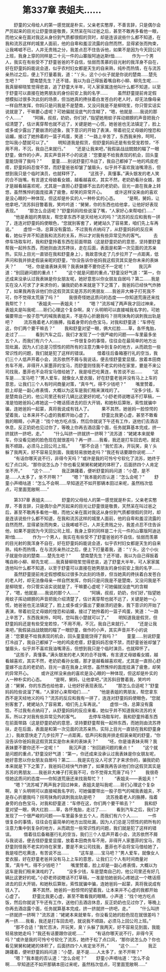 # 　　第337章 表姐夫……
　　舒童的父母给人的第一感觉就是朴实，父亲老实憨厚，不善言辞，只是偶尔会严厉起来的目光让舒童很是敬畏，天然呆在叫过爸之后，甚至不敢再多看他一眼，而他父亲在面对我这从身份到气质都很假的货时，却是连该说些什么都不知道，在我和流苏这样的城里人面前，他的自卑和羞涩流露的自然而然，显得紧张而拘束，让我唏嘘不已，人并无贵贱之分，我差点忍不住告诉他，如果不是因为今天回公司上班，我身上穿的同样是二十元一件的山寨版阿迪达斯t恤……
　　作为一个男人，我实在有些受不了舒童爸爸的不自信，怯弱而羡慕的目光射的我浑身不自在，好在舒童妈妈能说会道，似乎农村妇女都是天生的自来熟，纯朴而热情，在与流苏亲热过之后，便上下打量着我，道：“丫头，这个小伙子就是你说的楚南……楚先生吧？”
　　楚南楚先生？还不错，我以为自己得扳着嘴自称小柳、柳先生呢……我真替柳晓笙觉得悲哀，追了舒童大半年，可人家家属连他叫什么都不知道，以至于舒童可以直接在她男朋友的身份前安上我的名字……
　　虽然舒童提前肯定假想模拟过很多次此刻的场景，但当她真的搀扶着白发苍白的老人时，却无法像母亲一样自然发挥，你妈只是问我是不是楚南，又没问我是不是柳晓笙，你只管实话实说就是了，干嘛要心虚呢？可她偏就没底气的含糊了，“嗯，他就是……我说的那个人……”
　　“阿姨，叔叔，奶奶，你们好，”指望她用蚊子挥动翅膀的声音把我介绍清楚了，估计离穿帮也就不远了，关键是她一心慌，她爸爸也无法镇定了，脸上或多或少露出了要崩溃的迹象，我下意识的开始了表演，带着初见丈母娘的惶恐和谄媚，接过了她拎着的一篮子鸡蛋，笑道：“一路上辛苦了，东西我来拎，呵呵，您叫我小楚就可以了。”
　　明知道我是假货，但舒童妈妈还是有些受宠若惊，“不用不用，不沉，我自己来就行。”
　　“还是让我来吧，”我假装战战兢兢的瞄了一眼舒童，做作的小声，其实声音并不小的说道：“您要是不给我表现的机会，回头童童能饶得了我吗？”
　　童童……别说舒童打冷战了，我自己都掉了一地的鸡皮疙瘩，舒童妈妈忍俊不禁，而舒童爸爸却皱了皱眉头，似乎并不喜欢我油嘴滑舌，但想到我只是个临时演员，也就释怀了。
　　“这孩子，真懂事。”满头银发的老人笑的合不拢嘴，有言道丈母娘看女婿，越看越喜欢，其实不然，老奶奶看孙女婿，那才是越看越喜欢呢，尤其是一直担心舒童嫁不出去的老奶奶，目光一直在我身上转悠，虽然憔悴的面庞挂满了疲惫，却笑的异常开心。
　　或许这样没来由的喜欢是没心眼的一种体现，但这却是朴实的人一种朴实的心态。
　　“是啊，舅妈，让他拿吧，”流苏斜目瞥着我，笑吟吟道：“舅舅，你的东西也给他拿，让他好好表现表现。”
　　“那怎么合适呢？”舒童妈妈险些说溜了嘴，“人家好心来帮咱们……”
　　“他是表姐的男朋友，帮您拿东西不是天经地义的吗？”流苏的反应和我有一拼了，连连对舒童妈妈使眼色，“您就别客套了，姥姥站久了容易累，咱们先上车再说。”
　　虚惊一场，总算没有露馅，不过我有点纳闷了，从舒童妈妈的反应来看，她似乎并不知道我和流苏的关系，所以才对我有些异常见外的客气。
　　去停车场取车时，我和舒童拎着东西在前面带路（这是舒童奶奶的意思，坚持要舒童帮我一起拎东西，而她则由流苏搀扶，走在后面，表面是和第一次见面的流苏亲热，实际上目光一直锁在我和舒童身上），我故意快走了几步拉开了一点距离，低声问和我并排走假装亲昵的舒童，“你没告诉你爸妈我这假货其实是你未来的表妹夫？”
　　“呸，你是谁表妹夫啊？我表妹要不要你还不一定呢！”
　　我沉声道：“别回避问题的重点！”
　　“这个就是问题的重点，”舒童没好气道：“第一，你还成来没承认过我表妹是你女朋友呢，她好意思以你女朋友自居吗？第二……我是实在没人可求了才来求你的，骗我奶奶本来就是下下之策了，我爸妈已经快气炸肺了，如果我再告诉他们你这假货其实是苏苏的男朋友……我爸非大棒子打死我不可，你不觉得太荒唐了吗？”
　　我很奇怪她这质问的态度——你知道荒唐还来找我帮忙？！
　　“表姐夫——表姐夫！”
　　“嗯？”流苏喊了两声我才回过神来，表姐夫是叫我呢……哥们心理这个复杂啊，臭丫头明明可以直接喊我名字的，可她偏要带出一股子怨气的喊我表姐夫，不是存心折磨我吗？拐弯抹角的讽刺我出轨是吧？
　　流苏挽着老人的胳膊，指着身旁的白色宝马，对我和舒童道：“车停在这，你们两个要干嘛去？”
　　我和舒童对望一眼，俩大红脸……草，各怀鬼胎，走过了……
　　看到汽车之后，我们才发现了一个很严峻的问题——车里最多坐五个人，而我们有六个人……
　　一件很复杂的事情，往往会在最简单的地方出现纰漏，因为人们总是习惯性的把所有的注意力集中到复杂的地方，从而疏忽一些常识性的问题，我们就是犯了这样的错误。
　　借着往后备箱塞行礼的空当，我们三个人低声开着小会，流苏依然不屑与我说话，便去怪舒童爱显摆，放着本田商务车不用，非得开人家墨菲的宝马，而舒童则怪我不老实的待在家里，要是不来公司找我，墨菲也不会将宝马借给她了，我是哑巴吃黄连，有苦说不出……
　　“这车是……宝马吧？”男人爱车，就像女人爱衣服，好在舒童老爸并没有马上上车的意思，让我们三个人有时间商量对策，“真牛气，得不少钱吧？”
　　嘴里赞着，脸上却是一副心疼表情，大概以为这车是我们租来演戏的了。
　　“没多少钱，车是楚南自己的，他公司里还有好几辆比这更好的呢。”小舒老师说瞎话不打草稿，一准是怕她爸妈心疼她这一个瞎话搭进去的巨大开销，和她秋后算账，索性就骗中骗，连她爸妈一起蒙，真将我说成有钱人了。
　　果不其然，她爸妈一脸惊愕的望着我，让本来并不心虚的我都开始心虚了。
　　舒童比我更心虚，甚至不敢看我的眼睛，小声道：“找个地方吃点饭，然后你就说下午还有工作，送他们去酒店休息，反正奶奶也见过你了，等晚上你再去酒店露个面，任务就算基本完成，挤一挤就挤一挤吧，走。”
　　“什么叫挤一挤就挤一挤啊？”流苏道：“姥姥本来就晕车，你没看见她的脸色现在就很差吗？再一挤……我看，我还是打车回去吧，就说我不顺路，必须马上回公司上班。”
　　“那不合适！”我忙否决，开玩笑，臭丫头躲了我两天，好不容易见到面，我能轻易放她走吗？“我还有话要跟你说呢……”
　　“有话你哪天说不行，非得今天吗？”或许是我的可怜兮兮软化了流苏，她终于松了点口风，“那你说怎么办？你也看见舅舅和姥姥的体积了，后面挤四个人肯定坐不开。”
　　“这个……”
　　我正踌躇着，便听舒童妈妈问道：“小楚，是不是……人太多了，坐不开啊？”
　　“嗯？”我本能的否认道：“怎么会呢？”
　　舒童小声嘀咕道：“怎么不会啊……早知道还不如开那辆本田过来呢，虽然档次低点，可里面宽敞啊……”

　　第337章 表姐夫……
　　舒童的父母给人的第一感觉就是朴实，父亲老实憨厚，不善言辞，只是偶尔会严厉起来的目光让舒童很是敬畏，天然呆在叫过爸之后，甚至不敢再多看他一眼，而他父亲在面对我这从身份到气质都很假的货时，却是连该说些什么都不知道，在我和流苏这样的城里人面前，他的自卑和羞涩流露的自然而然，显得紧张而拘束，让我唏嘘不已，人并无贵贱之分，我差点忍不住告诉他，如果不是因为今天回公司上班，我身上穿的同样是二十元一件的山寨版阿迪达斯t恤……
　　作为一个男人，我实在有些受不了舒童爸爸的不自信，怯弱而羡慕的目光射的我浑身不自在，好在舒童妈妈能说会道，似乎农村妇女都是天生的自来熟，纯朴而热情，在与流苏亲热过之后，便上下打量着我，道：“丫头，这个小伙子就是你说的楚南……楚先生吧？”
　　楚南楚先生？还不错，我以为自己得扳着嘴自称小柳、柳先生呢……我真替柳晓笙觉得悲哀，追了舒童大半年，可人家家属连他叫什么都不知道，以至于舒童可以直接在她男朋友的身份前安上我的名字……
　　虽然舒童提前肯定假想模拟过很多次此刻的场景，但当她真的搀扶着白发苍白的老人时，却无法像母亲一样自然发挥，你妈只是问我是不是楚南，又没问我是不是柳晓笙，你只管实话实说就是了，干嘛要心虚呢？可她偏就没底气的含糊了，“嗯，他就是……我说的那个人……”
　　“阿姨，叔叔，奶奶，你们好，”指望她用蚊子挥动翅膀的声音把我介绍清楚了，估计离穿帮也就不远了，关键是她一心慌，她爸爸也无法镇定了，脸上或多或少露出了要崩溃的迹象，我下意识的开始了表演，带着初见丈母娘的惶恐和谄媚，接过了她拎着的一篮子鸡蛋，笑道：“一路上辛苦了，东西我来拎，呵呵，您叫我小楚就可以了。”
　　明知道我是假货，但舒童妈妈还是有些受宠若惊，“不用不用，不沉，我自己来就行。”
　　“还是让我来吧，”我假装战战兢兢的瞄了一眼舒童，做作的小声，其实声音并不小的说道：“您要是不给我表现的机会，回头童童能饶得了我吗？”
　　童童……别说舒童打冷战了，我自己都掉了一地的鸡皮疙瘩，舒童妈妈忍俊不禁，而舒童爸爸却皱了皱眉头，似乎并不喜欢我油嘴滑舌，但想到我只是个临时演员，也就释怀了。
　　“这孩子，真懂事。”满头银发的老人笑的合不拢嘴，有言道丈母娘看女婿，越看越喜欢，其实不然，老奶奶看孙女婿，那才是越看越喜欢呢，尤其是一直担心舒童嫁不出去的老奶奶，目光一直在我身上转悠，虽然憔悴的面庞挂满了疲惫，却笑的异常开心。
　　或许这样没来由的喜欢是没心眼的一种体现，但这却是朴实的人一种朴实的心态。
　　“是啊，舅妈，让他拿吧，”流苏斜目瞥着我，笑吟吟道：“舅舅，你的东西也给他拿，让他好好表现表现。”
　　“那怎么合适呢？”舒童妈妈险些说溜了嘴，“人家好心来帮咱们……”
　　“他是表姐的男朋友，帮您拿东西不是天经地义的吗？”流苏的反应和我有一拼了，连连对舒童妈妈使眼色，“您就别客套了，姥姥站久了容易累，咱们先上车再说。”
　　虚惊一场，总算没有露馅，不过我有点纳闷了，从舒童妈妈的反应来看，她似乎并不知道我和流苏的关系，所以才对我有些异常见外的客气。
　　去停车场取车时，我和舒童拎着东西在前面带路（这是舒童奶奶的意思，坚持要舒童帮我一起拎东西，而她则由流苏搀扶，走在后面，表面是和第一次见面的流苏亲热，实际上目光一直锁在我和舒童身上），我故意快走了几步拉开了一点距离，低声问和我并排走假装亲昵的舒童，“你没告诉你爸妈我这假货其实是你未来的表妹夫？”
　　“呸，你是谁表妹夫啊？我表妹要不要你还不一定呢！”
　　我沉声道：“别回避问题的重点！”
　　“这个就是问题的重点，”舒童没好气道：“第一，你还成来没承认过我表妹是你女朋友呢，她好意思以你女朋友自居吗？第二……我是实在没人可求了才来求你的，骗我奶奶本来就是下下之策了，我爸妈已经快气炸肺了，如果我再告诉他们你这假货其实是苏苏的男朋友……我爸非大棒子打死我不可，你不觉得太荒唐了吗？”
　　我很奇怪她这质问的态度——你知道荒唐还来找我帮忙？！
　　“表姐夫——表姐夫！”
　　“嗯？”流苏喊了两声我才回过神来，表姐夫是叫我呢……哥们心理这个复杂啊，臭丫头明明可以直接喊我名字的，可她偏要带出一股子怨气的喊我表姐夫，不是存心折磨我吗？拐弯抹角的讽刺我出轨是吧？
　　流苏挽着老人的胳膊，指着身旁的白色宝马，对我和舒童道：“车停在这，你们两个要干嘛去？”
　　我和舒童对望一眼，俩大红脸……草，各怀鬼胎，走过了……
　　看到汽车之后，我们才发现了一个很严峻的问题——车里最多坐五个人，而我们有六个人……
　　一件很复杂的事情，往往会在最简单的地方出现纰漏，因为人们总是习惯性的把所有的注意力集中到复杂的地方，从而疏忽一些常识性的问题，我们就是犯了这样的错误。
　　借着往后备箱塞行礼的空当，我们三个人低声开着小会，流苏依然不屑与我说话，便去怪舒童爱显摆，放着本田商务车不用，非得开人家墨菲的宝马，而舒童则怪我不老实的待在家里，要是不来公司找我，墨菲也不会将宝马借给她了，我是哑巴吃黄连，有苦说不出……
　　“这车是……宝马吧？”男人爱车，就像女人爱衣服，好在舒童老爸并没有马上上车的意思，让我们三个人有时间商量对策，“真牛气，得不少钱吧？”
　　嘴里赞着，脸上却是一副心疼表情，大概以为这车是我们租来演戏的了。
　　“没多少钱，车是楚南自己的，他公司里还有好几辆比这更好的呢。”小舒老师说瞎话不打草稿，一准是怕她爸妈心疼她这一个瞎话搭进去的巨大开销，和她秋后算账，索性就骗中骗，连她爸妈一起蒙，真将我说成有钱人了。
　　果不其然，她爸妈一脸惊愕的望着我，让本来并不心虚的我都开始心虚了。
　　舒童比我更心虚，甚至不敢看我的眼睛，小声道：“找个地方吃点饭，然后你就说下午还有工作，送他们去酒店休息，反正奶奶也见过你了，等晚上你再去酒店露个面，任务就算基本完成，挤一挤就挤一挤吧，走。”
　　“什么叫挤一挤就挤一挤啊？”流苏道：“姥姥本来就晕车，你没看见她的脸色现在就很差吗？再一挤……我看，我还是打车回去吧，就说我不顺路，必须马上回公司上班。”
　　“那不合适！”我忙否决，开玩笑，臭丫头躲了我两天，好不容易见到面，我能轻易放她走吗？“我还有话要跟你说呢……”
　　“有话你哪天说不行，非得今天吗？”或许是我的可怜兮兮软化了流苏，她终于松了点口风，“那你说怎么办？你也看见舅舅和姥姥的体积了，后面挤四个人肯定坐不开。”
　　“这个……”
　　我正踌躇着，便听舒童妈妈问道：“小楚，是不是……人太多了，坐不开啊？”
　　“嗯？”我本能的否认道：“怎么会呢？”
　　舒童小声嘀咕道：“怎么不会啊……早知道还不如开那辆本田过来呢，虽然档次低点，可里面宽敞啊……”
